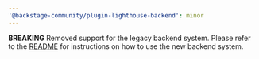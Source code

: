 ```yaml
---
'@backstage-community/plugin-lighthouse-backend': minor
---
```


**BREAKING** Removed support for the legacy backend system. Please refer to the [README](https://github.com/backstage/community-plugins/blob/main/workspaces/lighthouse/plugins/lighthouse-backend/README.md) for instructions on how to use the new backend system.
